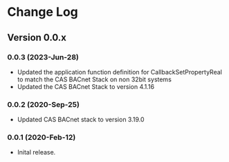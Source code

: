 # Change Log

## Version 0.0.x

### 0.0.3 (2023-Jun-28)

- Updated the application function definition for CallbackSetPropertyReal to match the CAS BACnet Stack on non 32bit systems
- Updated the CAS BACnet Stack to version 4.1.16

### 0.0.2 (2020-Sep-25)

- Updated CAS BACnet stack to version 3.19.0

### 0.0.1 (2020-Feb-12)

- Inital release.
